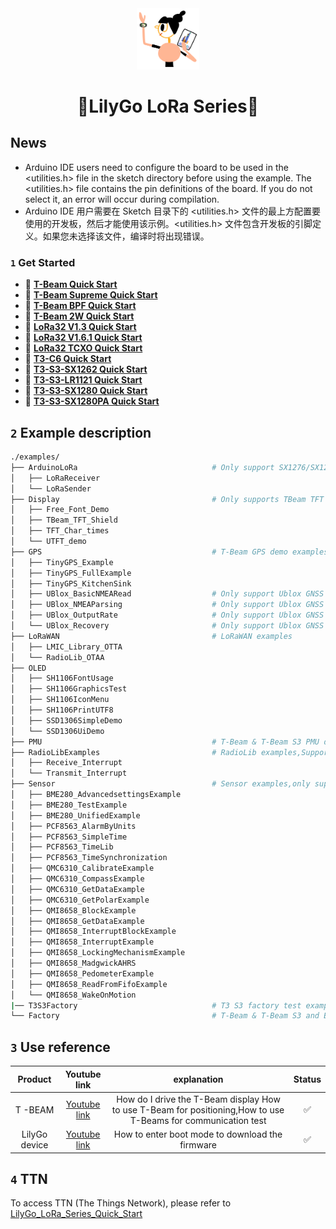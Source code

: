 <div align="center" markdown="1">
  <img src=".github/LilyGo_logo.png" alt="LilyGo logo" width="100"/>
</div>

<h1 align = "center">🌟LilyGo LoRa Series🌟</h1>

## News

- Arduino IDE users need to configure the board to be used in the <utilities.h> file in the sketch directory before using the example. The <utilities.h> file contains the pin definitions of the board. If you do not select it, an error will occur during compilation.
- Arduino IDE 用户需要在 Sketch 目录下的 <utilities.h> 文件的最上方配置要使用的开发板，然后才能使用该示例。<utilities.h> 文件包含开发板的引脚定义。如果您未选择该文件，编译时将出现错误。

### `1` Get Started

- 🔧 **[T-Beam Quick Start](./docs/en/t_beam/t_beam_hw.md)**
- 🔧 **[T-Beam Supreme Quick Start](./docs/en/t_beam_supreme/t_beam_supreme_hw.md)**
- 🔧 **[T-Beam BPF Quick Start](./docs/en/t_beam_bpf/t_beam_bpf_hw.md)**
- 🔧 **[T-Beam 2W Quick Start](./docs/en/t_beam_2w/t_beam_2w_hw.md)**
- 🔧 **[LoRa32 V1.3 Quick Start](./docs/en/t3_v13_sx1276/t3_v13_sx1276.md)**
- 🔧 **[LoRa32 V1.6.1 Quick Start](./docs/en/t3_v161_sx1276/t3_v161_sx1276_hw.md)**
- 🔧 **[LoRa32 TCXO Quick Start](./docs/en/t3_tcxo_sx1276/t3_tcxo_sx1276_hw.md)**
- 🔧 **[T3-C6 Quick Start](./docs/en/t3_c6_sx1262/t3_c6_sx1262_hw.md)**
- 🔧 **[T3-S3-SX1262 Quick Start](./docs/en/t3_s3_sx1262/t3_s3_sx1262_hw.md)**
- 🔧 **[T3-S3-LR1121 Quick Start](./docs/en/t3_s3_lr1121/t3_s3_lr1121_hw.md)**
- 🔧 **[T3-S3-SX1280 Quick Start](./docs/en/t3_s3_sx1280/t3_s3_sx1280_hw.md)**
- 🔧 **[T3-S3-SX1280PA Quick Start](./docs/en/t3_s3_sx1280pa/t3_s3_sx1280pa.md)**

## `2` Example description

```bash
./examples/
├── ArduinoLoRa                              # Only support SX1276/SX1278 radio module (仅支持 SX1276/SX1278 无线电模块)
│   ├── LoRaReceiver
│   └── LoRaSender
├── Display                                  # Only supports TBeam TFT Shield
│   ├── Free_Font_Demo
│   ├── TBeam_TFT_Shield
│   ├── TFT_Char_times
│   └── UTFT_demo
├── GPS                                      # T-Beam GPS demo examples
│   ├── TinyGPS_Example
│   ├── TinyGPS_FullExample
│   ├── TinyGPS_KitchenSink
│   ├── UBlox_BasicNMEARead                  # Only support Ublox GNSS Module           
│   ├── UBlox_NMEAParsing                    # Only support Ublox GNSS Module           
│   ├── UBlox_OutputRate                     # Only support Ublox GNSS Module      
│   └── UBlox_Recovery                       # Only support Ublox GNSS Module      
├── LoRaWAN                                  # LoRaWAN examples
│   ├── LMIC_Library_OTTA
│   └── RadioLib_OTAA
├── OLED
│   ├── SH1106FontUsage
│   ├── SH1106GraphicsTest
│   ├── SH1106IconMenu
│   ├── SH1106PrintUTF8
│   ├── SSD1306SimpleDemo
│   └── SSD1306UiDemo
├── PMU                                      # T-Beam & T-Beam S3 PMU demo examples
├── RadioLibExamples                         # RadioLib examples,Support SX1276/78/62/80...
│   ├── Receive_Interrupt
│   └── Transmit_Interrupt
├── Sensor                                   # Sensor examples,only support t-beams3-supreme
│   ├── BME280_AdvancedsettingsExample
│   ├── BME280_TestExample
│   ├── BME280_UnifiedExample
│   ├── PCF8563_AlarmByUnits
│   ├── PCF8563_SimpleTime
│   ├── PCF8563_TimeLib
│   ├── PCF8563_TimeSynchronization
│   ├── QMC6310_CalibrateExample
│   ├── QMC6310_CompassExample
│   ├── QMC6310_GetDataExample
│   ├── QMC6310_GetPolarExample
│   ├── QMI8658_BlockExample
│   ├── QMI8658_GetDataExample
│   ├── QMI8658_InterruptBlockExample
│   ├── QMI8658_InterruptExample
│   ├── QMI8658_LockingMechanismExample
│   ├── QMI8658_MadgwickAHRS
│   ├── QMI8658_PedometerExample
│   ├── QMI8658_ReadFromFifoExample
│   └── QMI8658_WakeOnMotion
|── T3S3Factory                              # T3 S3 factory test examples
└── Factory                                  # T-Beam & T-Beam S3 and BPF factory test examples
```

## `3` Use reference

|    Product    |                        Youtube  link                        |                                                   explanation                                                   | Status |
| :-----------: | :---------------------------------------------------------: | :-------------------------------------------------------------------------------------------------------------: | :----: |
|    T -BEAM    | [Youtube link](https://www.youtube.com/watch?v=Xf1Wf-aTSmc) | How do I drive the T-Beam display  How to use T-Beam for positioning,How to use T-Beams  for communication test |   ✅    |
| LilyGo device | [Youtube link](https://www.youtube.com/watch?v=f3BybP3L7ls) |                                 How to enter boot mode to download the firmware                                 |   ✅    |

## `4` TTN

To access TTN (The Things Network), please refer to [LilyGo_LoRa_Series_Quick_Start](./docs/zh/LilyGo_LoRa_Series_Quick_Start_On_TTN_zh.md)
